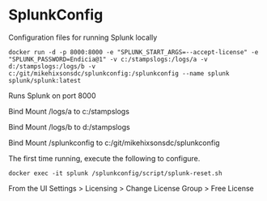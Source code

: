 # SplunkConfig
Configuration files for running Splunk locally

```console
docker run -d -p 8000:8000 -e "SPLUNK_START_ARGS=--accept-license" -e "SPLUNK_PASSWORD=Endicia@1" -v c:/stampslogs:/logs/a -v d:/stampslogs:/logs/b -v c:/git/mikehixsonsdc/splunkconfig:/splunkconfig --name splunk splunk/splunk:latest
```

Runs Splunk on port 8000

Bind Mount /logs/a to c:/stampslogs

Bind Mount /logs/b to d:/stampslogs

Bind Mount /splunkconfig to c:/git/mikehixsonsdc/splunkconfig


The first time running, execute the following to configure.

```console
docker exec -it splunk /splunkconfig/script/splunk-reset.sh
```

From the UI
Settings > Licensing > Change License Group > Free License
